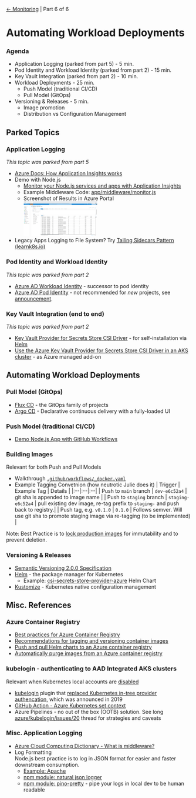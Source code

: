 [&larr; Monitoring](./05-monitoring.md) | Part 6 of 6

# Automating Workload Deployments 

### Agenda

- Application Logging (parked from part 5) - 5 min.
- Pod Identity and Workload Identity (parked from part 2) - 15 min.
- Key Vault Integration (parked from part 2) - 10 min.
- Workload Deployments - 25 min.
  - Push Model (traditional CI/CD)
  - Pull Model (GitOps)
- Versioning & Releases - 5 min.
  - Image promotion
  - Distribution vs Configuration Management

## Parked Topics

### Application Logging 

_This topic was parked from part 5_

- [Azure Docs: How Application Insights works](https://docs.microsoft.com/en-us/azure/azure-monitor/app/app-insights-overview#how-application-insights-works)
- Demo with Node.js
  - [Monitor your Node.js services and apps with Application Insights](https://docs.microsoft.com/en-us/azure/azure-monitor/app/nodejs)
  - Example Middleware Code: [app/middleware/monitor.js](https://github.com/julie-ng/azure-nodejs-demo/blob/main/app/middleware/monitor.js)
  - Screenshot of Results in Azure Portal  
		<img src="./images/appinsights-loganalytics-portal.png" width="200">
- Legacy Apps Logging to File System? Try [Tailing Sidecars Pattern (learnk8s.io)](https://learnk8s.io/sidecar-containers-patterns#tailing-logs)


### Pod Identity and Workload Identity 

_This topic was parked from part 2_

- [Azure AD Workload Identity](https://azure.github.io/azure-workload-identity/docs/) - successor to pod identity
- [Azure AD Pod Identity](https://azure.github.io/aad-pod-identity/) - not recommended for _new_ projects, see [announcement](https://cloudblogs.microsoft.com/opensource/2022/01/18/announcing-azure-active-directory-azure-ad-workload-identity-for-kubernetes/).
  
### Key Vault Integration (end to end)

_This topic was parked from part 2_

- [Key Vault Provider for Secrets Store CSI Driver](https://github.com/Azure/secrets-store-csi-driver-provider-azure) - for self-installation via [Helm](https://azure.github.io/secrets-store-csi-driver-provider-azure/docs/getting-started/installation/#deployment-using-helm)
- [Use the Azure Key Vault Provider for Secrets Store CSI Driver in an AKS cluster](https://docs.microsoft.com/en-us/azure/aks/csi-secrets-store-driver) - as Azure managed add-on

## Automating Workload Deployments

### Pull Model (GitOps)

- [Flux CD](https://fluxcd.io/) - the GitOps family of projects
- [Argo CD](https://argoproj.github.io/cd/) - Declarative continuous delivery with a fully-loaded UI

### Push Model (traditional CI/CD)

- [Demo Node.js App with GitHub Workflows](https://github.com/julie-ng/cloud-architecture-review/tree/main/.github/workflows)
  
### Building Images

Relevant for both Push and Pull Models

- Walkthrough [`.github/workflows/_docker.yaml`](
https://github.com/julie-ng/cloud-architecture-review/blob/main/.github/workflows/_docker.yaml)
- Example Tagging Convetnion (how neutrotic Julie does it)
  | Trigger | Example Tag | Details |
	|:--|:--|:--|
	| Push to `main` branch | `dev-e6c52a4` | git sha is appended to image name |
	| Push to `staging` branch | `staging-e6c52a4` | pull existing dev image, re-tag prefix to `staging-` and push back to registry.|
	| Push tag, e.g. `v0.1.0` | `0.1.0` | Follows semver. Will use git sha to promote staging image via re-tagging (to be implemented) |
 
Note: Best Practice is to [lock production images](https://docs.microsoft.com/en-us/azure/container-registry/container-registry-image-lock) for immutability and to prevent deletion.

### Versioning & Releases

- [Semantic Versioning 2.0.0 Specification](https://semver.org/)
- [Helm](https://helm.sh/) - the package manager for Kubernetes
  - Example: [csi-secrets-store-provider-azure](https://github.com/Azure/secrets-store-csi-driver-provider-azure/tree/master/charts/csi-secrets-store-provider-azure) Helm Chart
- [Kustomize](https://kustomize.io/) - Kubernetes native configuration management



## Misc. References

### Azure Container Registry

- [Best practices for Azure Container Registry](https://docs.microsoft.com/en-us/azure/container-registry/container-registry-best-practices)
- [Recommendations for tagging and versioning container images](https://docs.microsoft.com/en-us/azure/container-registry/container-registry-image-tag-version)
- [Push and pull Helm charts to an Azure container registry](https://docs.microsoft.com/en-us/azure/container-registry/container-registry-helm-repos)  
- [Automatically purge images from an Azure container registry](https://docs.microsoft.com/en-us/azure/container-registry/container-registry-auto-purge)





### kubelogin - authenticating to AAD Integrated AKS clusters

Relevant when Kubernetes local accounts are [disabled](https://docs.microsoft.com/en-us/azure/aks/managed-aad#disable-local-accounts)

- [kubelogin](https://github.com/azure/kubelogin) plugin that [replaced Kubernetes in-tree provider authencation](https://kubernetes.io/blog/2019/04/17/the-future-of-cloud-providers-in-kubernetes/#in-tree-out-of-tree-providers), which was announced in 2019
- [GitHub Action - Azure Kubernetes set context](https://github.com/marketplace/actions/azure-kubernetes-set-context)
- Azure Pipelines - no out of the box (OOTB) solution.
  See long [azure/kubelogin/issues/20](https://github.com/Azure/kubelogin/issues/20#issuecomment-922023848) thread for strategies and caveats

### Misc. Application Logging

- [Azure Cloud Computing Dictionary - What is middleware?](https://azure.microsoft.com/en-us/resources/cloud-computing-dictionary/what-is-middleware/)
- Log Formatting  
	Node.js best practice is to log in JSON format for easier and faster downstream consumption. 
  - [Example: Apache](https://httpd.apache.org/docs/2.4/logs.html)
  - [npm module: natural json logger](https://github.com/pinojs/pino)
  - [npm module: pino-pretty](https://github.com/pinojs/pino-pretty) - pipe your logs in local dev to be human readable
